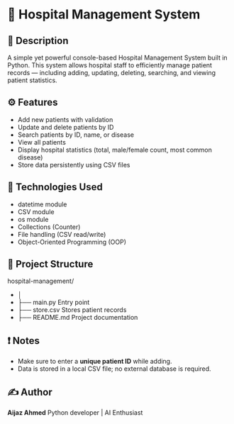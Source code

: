 # 🏥 Hospital Management System

## 📄 Description
A simple yet powerful console-based Hospital Management System built in Python. This system allows hospital staff to efficiently manage patient records — including adding, updating, deleting, searching, and viewing patient statistics.

## ⚙️ Features
- Add new patients with validation
- Update and delete patients by ID
- Search patients by ID, name, or disease
- View all patients
- Display hospital statistics (total, male/female count, most common disease)
- Store data persistently using CSV files

## 🧰 Technologies Used
- datetime module
- CSV module
- os module
- Collections (Counter)
- File handling (CSV read/write)
- Object-Oriented Programming (OOP)

## 📁 Project Structure

hospital-management/
- │
- ├── main.py               Entry point
- ├── store.csv             Stores patient records
- ├── README.md             Project documentation

## ❗ Notes

- Make sure to enter a **unique patient ID** while adding.
- Data is stored in a local CSV file; no external database is required.

## ✍️ Author
**Aijaz Ahmed**
Python developer | AI Enthusiast